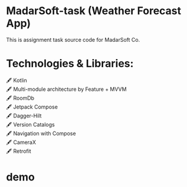 # MadarSoft-task (Weather Forecast App)
This is assignment task source code for MadarSoft Co. 

# Technologies & Libraries: 

🖋️ Kotlin 
<br/>
🖋️ Multi-module architecture by Feature + MVVM
<br/>
🖋️ RoomDb
<br/>
🖋️ Jetpack Compose
<br/>
🖋️ Dagger-Hilt 
<br/>
🖋️ Version Catalogs
<br/>
🖋️ Navigation with Compose
<br/>
🖋️ CameraX 
<br/>
🖋️ Retrofit

# demo





